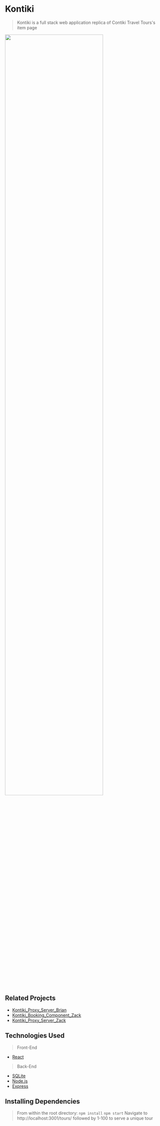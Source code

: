 # Kontiki

>  Kontiki is a full stack web application replica of Contiki Travel Tours's item page

<img src='./snapshot.gif' align="center" height='80%' width='80%'>

## Related Projects

- [Kontiki_Proxy_Server_Brian](https://github.com/teammustard/kontiki_proxy_ohbrian19)
- [Kontiki_Booking_Component_Zack](https://github.com/teammustard/kontiki_component_zackzeyu)
- [Kontiki_Proxy_Server_Zack](https://github.com/teammustard/kontiki_proxy_zackzeyu)

## Technologies Used

> Front-End
* [React](https://reactjs.org/) 
> Back-End
* [SQLite](https://www.sqlite.org/index.html)
* [Node.js](https://nodejs.org/en/) 
* [Express](https://expressjs.com)


## Installing Dependencies

> From within the root directory:
> `npm install`
> `npm start`
> Navigate to http://localhost:3001/tours/ followed by 1-100 to serve a unique tour

